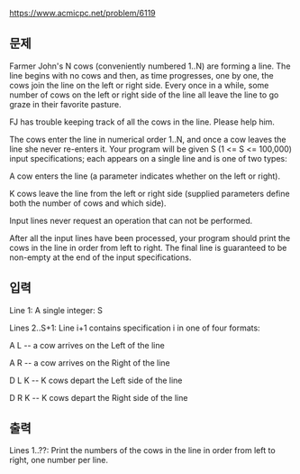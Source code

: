 https://www.acmicpc.net/problem/6119

## 문제
Farmer John's N cows (conveniently numbered 1..N) are forming a line. The line begins with no cows and then, as time progresses, one by one, the cows join the line on the left or right side. Every once in a while, some number of cows on the left or right side of the line all leave the line to go graze in their favorite pasture.

FJ has trouble keeping track of all the cows in the line. Please help him.

The cows enter the line in numerical order 1..N, and once a cow leaves the line she never re-enters it. Your program will be given S (1 <= S <= 100,000) input specifications; each appears on a single line and is one of two types:

A cow enters the line (a parameter indicates whether on the left or right).

K cows leave the line from the left or right side (supplied parameters define both the number of cows and which side).

Input lines never request an operation that can not be performed.

After all the input lines have been processed, your program should print the cows in the line in order from left to right. The final line is guaranteed to be non-empty at the end of the input specifications.

## 입력
Line 1: A single integer: S

Lines 2..S+1: Line i+1 contains specification i in one of four formats:

A L -- a cow arrives on the Left of the line

A R -- a cow arrives on the Right of the line

D L K -- K cows depart the Left side of the line

D R K -- K cows depart the Right side of the line

## 출력
Lines 1..??: Print the numbers of the cows in the line in order from left to right, one number per line.
